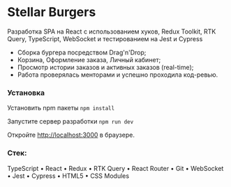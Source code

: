 # Stellar Burgers

Разработка SPA на React с использованием хуков, Redux Toolkit, RTK Query, TypeScript, WebSocket и тестированием на Jest и Cypress

- Сборка бургера посредством Drag'n'Drop;
- Корзина, Оформление заказа, Личный кабинет;
- Просмотр истории заказов и активных заказов (real-time);
- Работа проверялась менторами и успешно проходила код-ревью.

### Установка
Установить npm пакеты
```npm install```

Запустите сервер разработки
```npm run dev```

Откройте [http://localhost:3000](http://localhost:3000) в браузере.

### Стек:

TypeScript • React • Redux • RTK Query • React Router • Git • WebSocket • Jest • Cypress • HTML5 • CSS Modules
